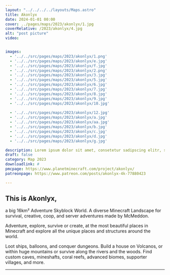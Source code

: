```yaml
---
layout: "../../../../layouts/Maps.astro"
title: Akonlyx
date: 2024-01-01 00:00 
cover: ../pages/maps/2023/akonlyx/1.jpg
coverRelative: /2023/akonlyx/4.jpg
alt: "post picture"
video:


images:
  - '../../src/pages/maps/2023/akonlyx/1.png'
  - '../../src/pages/maps/2023/akonlyx/e.jpg'
  - '../../src/pages/maps/2023/akonlyx/f.jpg'
  - '../../src/pages/maps/2023/akonlyx/2.png'
  - '../../src/pages/maps/2023/akonlyx/3.jpg'
  - '../../src/pages/maps/2023/akonlyx/5.jpg'
  - '../../src/pages/maps/2023/akonlyx/6.jpg'
  - '../../src/pages/maps/2023/akonlyx/7.jpg'
  - '../../src/pages/maps/2023/akonlyx/8.jpg'
  - '../../src/pages/maps/2023/akonlyx/9.jpg'
  - '../../src/pages/maps/2023/akonlyx/10.jpg'
  
  - '../../src/pages/maps/2023/akonlyx/12.jpg'
  - '../../src/pages/maps/2023/akonlyx/a.jpg'
  - '../../src/pages/maps/2023/akonlyx/aa.jpg'
  - '../../src/pages/maps/2023/akonlyx/b.jpg'
  - '../../src/pages/maps/2023/akonlyx/c.jpg'
  - '../../src/pages/maps/2023/akonlyx/d.jpg'
  - '../../src/pages/maps/2023/akonlyx/g.jpg'

description: Lorem ipsum dolor sit amet, consetetur sadipscing elitr, sed diam nonumy eirmod tempor invidunt ut labore et
draft: false
category: Map 2023
downloadlink: #
pmcpage: https://www.planetminecraft.com/project/akonlyx/
patreonpage: https://www.patreon.com/posts/akonlyx-4k-77880423

---
```


## This is Akonlyx,

a big 16km² Adventure Skyblock World. A diverse Minecraft Landscape for survival, creative, coop, and server adventures made by McMeddon.

Adventure, explore, survive or create, at the most beautiful places in Minecraft and explore all the unique places and structures around the world.

Loot ships, balloons, and conquer dungeons. Build a house on Volcanos, or within huge mountains or survive along the rivers and the woods. Find custom caves, mineshafts, coral reefs, advanced biomes, supporter villages, and more.

---------------------


